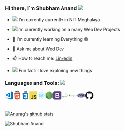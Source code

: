 ### Hi there, I`m Shubham Anand <img src="https://media.giphy.com/media/hvRJCLFzcasrR4ia7z/giphy.gif" width="25px">


<!-- **Shubham0599/Shubham0599** is a ✨ _special_ ✨ repository because its `README.md` (this file) appears on your GitHub profile.

Here are some ideas to get you started: -->

- <img src="https://media.giphy.com/media/gjxYwnMG7Mocmc75DM/giphy.gif" width="25px"> I’m currently currently in NIT Meghalaya
- <img src="https://media.giphy.com/media/cIEHecATPqz9SVd14R/giphy.gif" width="25px">I’m currently working on a many Web Dev Projects
- 🌱 I’m currently learning Everything 😄

- 💬 Ask me about Wed Dev
- 📫 How to reach me: <a href="https://www.linkedin.com/in/shubham-anand-3a714a1a3/">Linkedin</a>
- <img src="https://media.giphy.com/media/3ddTm1AjGXu1BPZLVZ/giphy.gif" width="25px" >  Fun fact: I love exploring new things



### Languages and Tools: <img src="https://media.giphy.com/media/WRKgNZ5Os6Mz1FvBtl/giphy.gif" width="50px">

<img align="left" alt="Visual Studio Code" width="26px" src="https://raw.githubusercontent.com/github/explore/80688e429a7d4ef2fca1e82350fe8e3517d3494d/topics/visual-studio-code/visual-studio-code.png" />
<img align="left" alt="HTML5" width="26px" src="https://raw.githubusercontent.com/github/explore/80688e429a7d4ef2fca1e82350fe8e3517d3494d/topics/html/html.png" />
<img align="left" alt="CSS3" width="26px" src="https://raw.githubusercontent.com/github/explore/80688e429a7d4ef2fca1e82350fe8e3517d3494d/topics/css/css.png" />
<img align="left" alt="JavaScript" width="26px" src="https://raw.githubusercontent.com/github/explore/80688e429a7d4ef2fca1e82350fe8e3517d3494d/topics/javascript/javascript.png" />
<img align="left" alt="React" width="26px" src="https://raw.githubusercontent.com/github/explore/80688e429a7d4ef2fca1e82350fe8e3517d3494d/topics/react/react.png" />
<img align="left" alt="Node.js" width="26px" src="https://raw.githubusercontent.com/github/explore/80688e429a7d4ef2fca1e82350fe8e3517d3494d/topics/nodejs/nodejs.png" />
<img align="left" alt="SQL" width="26px" src="https://raw.githubusercontent.com/github/explore/80688e429a7d4ef2fca1e82350fe8e3517d3494d/topics/bootstrap/bootstrap.png" />
<img align="left" alt="MySQL" width="26px" src="https://raw.githubusercontent.com/github/explore/80688e429a7d4ef2fca1e82350fe8e3517d3494d/topics/mysql/mysql.png" />
<img align="left" alt="MongoDB" width="26px" src="https://raw.githubusercontent.com/github/explore/80688e429a7d4ef2fca1e82350fe8e3517d3494d/topics/mongodb/mongodb.png" />
<img align="left" alt="PHP" width="26px" src="https://raw.githubusercontent.com/github/explore/80688e429a7d4ef2fca1e82350fe8e3517d3494d/topics/php/php.png" />
<img align="left" alt="GitHub" width="26px" src="https://raw.githubusercontent.com/github/explore/78df643247d429f6cc873026c0622819ad797942/topics/github/github.png" />


<br />
<br />
<br />

[![Anurag's github stats](https://github-readme-stats.vercel.app/api?username=Shubham0599)](https://github.com/anuraghazra/github-readme-stats)

<p align="left"> <img src="https://komarev.com/ghpvc/?username=Shuham0599" alt="Shubham Anand" /> </p>
